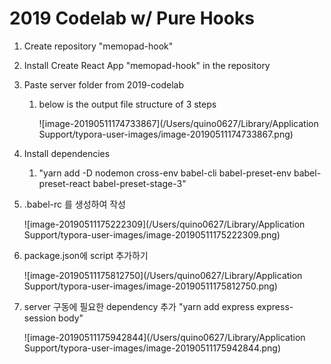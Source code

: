 # 2019 Codelab w/ Pure Hooks

1. Create repository "memopad-hook"

2. Install Create React App "memopad-hook" in the repository

3. Paste server folder from 2019-codelab

   1. below is the output file structure of 3 steps

      ![image-20190511174733867](/Users/quino0627/Library/Application Support/typora-user-images/image-20190511174733867.png)

4. Install dependencies
   1. "yarn add -D nodemon cross-env babel-cli babel-preset-env babel-preset-react babel-preset-stage-3"

5. .babel-rc 를 생성하여 작성

   ![image-20190511175222309](/Users/quino0627/Library/Application Support/typora-user-images/image-20190511175222309.png)

6. package.json에 script 추가하기

   ![image-20190511175812750](/Users/quino0627/Library/Application Support/typora-user-images/image-20190511175812750.png)

7. server 구동에 필요한 dependency 추가 "yarn add express express-session body"

   ![image-20190511175942844](/Users/quino0627/Library/Application Support/typora-user-images/image-20190511175942844.png) 